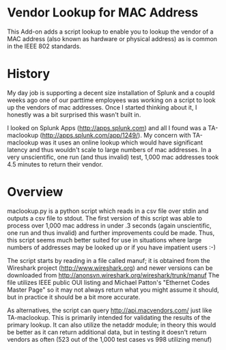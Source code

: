 Vendor Lookup for MAC Address
============

This Add-on adds a script lookup to enable you to lookup the vendor of a MAC address (also known as hardware or physical address) as is common in the IEEE 802 standards.

History
============

My day job is supporting a decent size installation of Splunk and a coupld weeks ago one of our parttime employees was working on a script to look up the vendors of mac addresses.  Once I started thinking about it, I honestly was a bit surprised this wasn't built in.

I looked on Splunk Apps (http://apps.splunk.com) and all I found was a TA-maclookup (http://apps.splunk.com/app/1249/).  My concern with TA-maclookup was it uses an online lookup which would have significant latency and thus wouldn't scale to large numbers of mac addresses. In a very unscientific, one run (and thus invalid) test, 1,000 mac addresses took 4.5 minutes to return their vendor.

Overview
============

maclookup.py is a python script which reads in a csv file over stdin and outputs a csv file to stdout.  The first version of this script was able to process over 1,000 mac address in under .3 seconds (again unscientific, one run and thus invalid) and further improvements could be made.  Thus, this script seems much better suited for use in situations where large numbers of addresses may be looked up or if you have impatient users :-)

The script starts by reading in a file called manuf; it is obtained from the Wireshark project (http://www.wireshark.org) and newer versions can be downloaded from http://anonsvn.wireshark.org/wireshark/trunk/manuf  The file utilizes IEEE public OUI listing and Michael Patton's "Ethernet Codes Master Page" so it may not always return what you might assume it should, but in practice it should be a bit more accurate.

As alternatives, the script can query http://api.macvendors.com/ just like TA-maclookup.  This is primarily intended for validating the results of the primary lookup. It can also utilize the netaddr module; in theory this would be better as it can return additional data, but in testing it doesn't return vendors as often (523 out of the 1,000 test cases vs 998 utilizing menuf)
 
